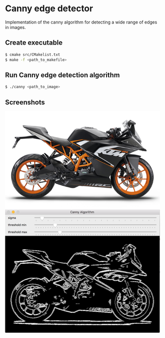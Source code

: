 # Canny edge detector

Implementation of the canny algorithm for detecting a wide range of edges in images.

## Create executable
```sh
$ cmake src/CMakelist.txt
$ make -f <path_to_makefile>
```
## Run Canny edge detection algorithm
```sh
$ ./canny <path_to_image>
```
## Screenshots
![Alt text](img/bike.jpg?raw=true "Start Screen")
![Alt text](screenshots/gui.png?raw=true "Login")
